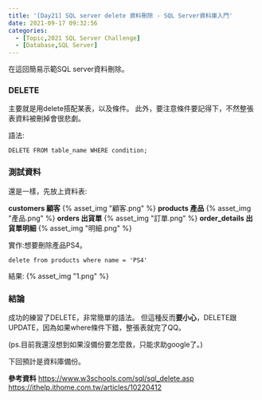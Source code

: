 ```yaml
---
title: '[Day21] SQL server delete 資料刪除 - SQL Server資料庫入門'
date: 2021-09-17 09:32:56
categories:
  - [Topic,2021 SQL Server Challenge]
  - [Database,SQL Server]
---
```

在這回簡易示範SQL server資料刪除。

### DELETE
主要就是用delete搭配某表，以及條件。
此外，要注意條件要記得下，不然整張表資料被刪掉會很悲劇。

語法:
```
DELETE FROM table_name WHERE condition; 
```

### 測試資料
還是一樣，先放上資料表:

**customers 顧客**
{% asset_img "顧客.png" %}
**products 產品**
{% asset_img "產品.png" %}
**orders 出貨單**
{% asset_img "訂單.png" %}
**order_details 出貨單明細**
{% asset_img "明細.png" %}


實作:想要刪除產品PS4。
```
delete from products where name = 'PS4'
```
結果:
{% asset_img "1.png" %}


### 結論
成功的練習了DELETE，非常簡單的語法。
但這種反而**要小心**，DELETE跟UPDATE，因為如果where條件下錯，整張表就完了QQ。

(ps.目前我還沒想到如果沒備份要怎麼救，只能求助google了。)

下回預計是資料庫備份。

**參考資料**
https://www.w3schools.com/sql/sql_delete.asp
https://ithelp.ithome.com.tw/articles/10220412